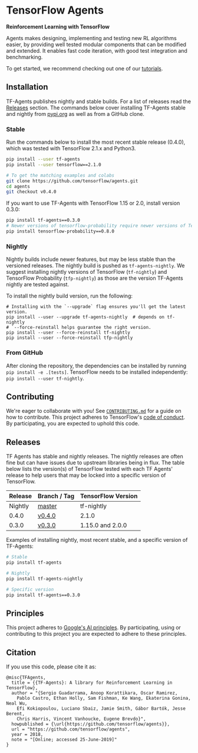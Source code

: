 # TensorFlow Agents

**Reinforcement Learning with TensorFlow**

Agents makes designing, implementing and testing new RL algorithms easier, by
providing well tested modular components that can be modified and extended. It
enables fast code iteration, with good test integration and benchmarking.

To get started, we recommend checking out one of our [tutorials](/tutorials).

## Installation

TF-Agents publishes nightly and stable builds. For a list of releases read the
<a href='#Releases'>Releases</a> section. The commands below cover installing
TF-Agents stable and nightly from [pypi.org](https://pypi.org) as well as from a
GitHub clone.

### Stable

Run the commands below to install the most recent stable release (0.4.0), which
was tested with TensorFlow 2.1.x and Python3.

```bash
pip install --user tf-agents
pip install --user tensorflow==2.1.0

# To get the matching examples and colabs
git clone https://github.com/tensorflow/agents.git
cd agents
git checkout v0.4.0

```

If you want to use TF-Agents with TensorFlow 1.15 or 2.0, install version 0.3.0:

```bash
pip install tf-agents==0.3.0
# Newer versions of tensorflow-probability require newer versions of TensorFlow.
pip install tensorflow-probability==0.8.0
```

### Nightly

Nightly builds include newer features, but may be less stable than the versioned
releases. The nightly build is pushed as `tf-agents-nightly`. We suggest
installing nightly versions of TensorFlow (`tf-nightly`) and TensorFlow
Probability (`tfp-nightly`) as those are the version TF-Agents nightly are
tested against.

To install the nightly build version, run the following:

```shell
# Installing with the `--upgrade` flag ensures you'll get the latest version.
pip install --user --upgrade tf-agents-nightly  # depends on tf-nightly
# `--force-reinstall helps guarantee the right version.
pip install --user --force-reinstall tf-nightly
pip install --user --force-reinstall tfp-nightly
```

### From GitHub

After cloning the repository, the dependencies can be installed by running `pip
install -e .[tests]`. TensorFlow needs to be installed independently: `pip
install --user tf-nightly`.

<a id='Contributing'></a>

## Contributing

We're eager to collaborate with you! See
[`CONTRIBUTING.md`](https://github.com/tensorflow/agents/blob/master/CONTRIBUTING.md)
for a guide on how to contribute. This project adheres to TensorFlow's
[code of conduct](https://github.com/tensorflow/agents/blob/master/CODE_OF_CONDUCT.md).
By participating, you are expected to uphold this code.

<a id='Releases'></a>

## Releases

TF Agents has stable and nightly releases. The nightly releases are often fine
but can have issues due to upstream libraries being in flux. The table below
lists the version(s) of TensorFlow tested with each TF Agents' release to help
users that may be locked into a specific version of TensorFlow.

| Release  | Branch / Tag      | TensorFlow Version |
| -------- | ----------- | ------------------ |
| Nightly  | [master](https://github.com/tensorflow/agents) | tf-nightly         |
| 0.4.0    | [v0.4.0](https://github.com/tensorflow/agents/tree/v0.4.0) | 2.1.0 |
| 0.3.0    | [v0.3.0](https://github.com/tensorflow/agents/tree/v0.3.0) | 1.15.0 and 2.0.0   |

Examples of installing nightly, most recent stable, and a specific version of
TF-Agents:

```bash
# Stable
pip install tf-agents

# Nightly
pip install tf-agents-nightly

# Specific version
pip install tf-agents==0.3.0

```

<a id='Principles'></a>

## Principles

This project adheres to
[Google's AI principles](https://github.com/tensorflow/agents/blob/master/PRINCIPLES.md).
By participating, using or contributing to this project you are expected to
adhere to these principles.

<a id='Citation'></a>

## Citation

If you use this code, please cite it as:

```
@misc{TFAgents,
  title = {{TF-Agents}: A library for Reinforcement Learning in TensorFlow},
  author = "{Sergio Guadarrama, Anoop Korattikara, Oscar Ramirez,
    Pablo Castro, Ethan Holly, Sam Fishman, Ke Wang, Ekaterina Gonina, Neal Wu,
    Efi Kokiopoulou, Luciano Sbaiz, Jamie Smith, Gábor Bartók, Jesse Berent,
    Chris Harris, Vincent Vanhoucke, Eugene Brevdo}",
  howpublished = {\url{https://github.com/tensorflow/agents}},
  url = "https://github.com/tensorflow/agents",
  year = 2018,
  note = "[Online; accessed 25-June-2019]"
}
```

